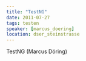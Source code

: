 ```yaml
---
title: "TestNG"
date: 2011-07-27
tags: testen
speaker: [marcus_doering]
location: dser_steinstrasse
---
```


TestNG (Marcus Döring) 
